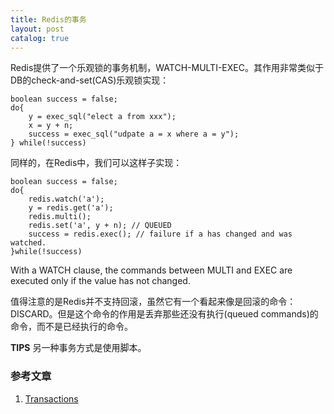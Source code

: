 ```yaml
---
title: Redis的事务
layout: post
catalog: true
---
```



Redis提供了一个乐观锁的事务机制，WATCH-MULTI-EXEC。其作用非常类似于DB的check-and-set(CAS)乐观锁实现：
	
	boolean success = false;
	do{
		y = exec_sql("elect a from xxx");
		x = y + n;
		success = exec_sql("udpate a = x where a = y");
	} while(!success)



同样的，在Redis中，我们可以这样子实现：

	boolean success = false;
	do{
		redis.watch('a');
		y = redis.get('a');
		redis.multi();
		redis.set('a', y + n); // QUEUED
		success = redis.exec(); // failure if a has changed and was watched.
	}while(!success)

With a WATCH clause, the commands between MULTI and EXEC are executed only if the value has not changed.


值得注意的是Redis并不支持回滚，虽然它有一个看起来像是回滚的命令：DISCARD。但是这个命令的作用是丢弃那些还没有执行(queued commands)的命令，而不是已经执行的命令。


**TIPS** 另一种事务方式是使用脚本。


### 参考文章

1. [Transactions](http://redis.io/topics/transactions)